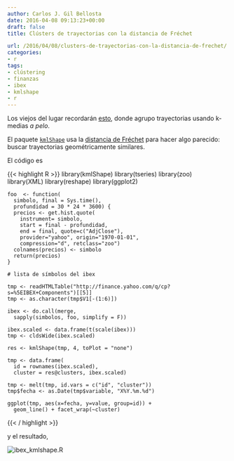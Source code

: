 ```yaml
---
author: Carlos J. Gil Bellosta
date: 2016-04-08 09:13:23+00:00
draft: false
title: Clústers de trayectorias con la distancia de Fréchet

url: /2016/04/08/clusters-de-trayectorias-con-la-distancia-de-frechet/
categories:
- r
tags:
- clústering
- finanzas
- ibex
- kmlshape
- r
---
```


Los viejos del lugar recordarán [esto](https://www.datanalytics.com/2013/02/27/que-ha-pasado-en-el-ibex-durante-el-ultimo-mes/), donde agrupo trayectorias usando k-medias _a pelo_.

El paquete [`kmlShape`](https://cran.r-project.org/web/packages/kmlShape/index.html) usa la [distancia de Fréchet](https://en.wikipedia.org/wiki/Fr%C3%A9chet_distance) para hacer algo parecido: buscar trayectorias geométricamente similares.

El código es


{{< highlight R >}}
    library(kmlShape)
    library(tseries)
    library(zoo)
    library(XML)
    library(reshape)
    library(ggplot2)

    foo  <- function(
      simbolo, final = Sys.time(),
      profundidad = 30 * 24 * 3600) {
      precios <- get.hist.quote(
        instrument= simbolo,
        start = final - profundidad,
        end = final, quote=c("AdjClose"),
        provider="yahoo", origin="1970-01-01",
        compression="d", retclass="zoo")
      colnames(precios) <- simbolo
      return(precios)
    }

    # lista de símbolos del ibex

    tmp <- readHTMLTable("http://finance.yahoo.com/q/cp?s=%5EIBEX+Components")[[5]]
    tmp <- as.character(tmp$V1[-(1:6)])

    ibex <- do.call(merge,
      sapply(simbolos, foo, simplify = F))

    ibex.scaled <- data.frame(t(scale(ibex)))
    tmp <- cldsWide(ibex.scaled)

    res <- kmlShape(tmp, 4, toPlot = "none")

    tmp <- data.frame(
      id = rownames(ibex.scaled),
      cluster = res@clusters, ibex.scaled)

    tmp <- melt(tmp, id.vars = c("id", "cluster"))
    tmp$fecha <- as.Date(tmp$variable, "X%Y.%m.%d")

    ggplot(tmp, aes(x=fecha, y=value, group=id)) +
      geom_line() + facet_wrap(~cluster)
{{< / highlight >}}

y el resultado,

![ibex_kmlshape.R](/wp-uploads/2016/04/ibex_kmlshape.R.png#center)

